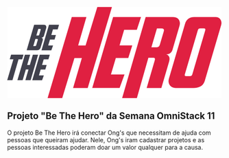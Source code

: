 <img align="center" src="./frontend/src/assets/logo.svg"/>

## Projeto "Be The Hero" da Semana OmniStack 11

O projeto Be The Hero irá conectar Ong's que necessitam de ajuda com pessoas que queiram ajudar.
Nele, Ong's iram cadastrar projetos e as pessoas interessadas poderam doar um valor qualquer para a causa.
